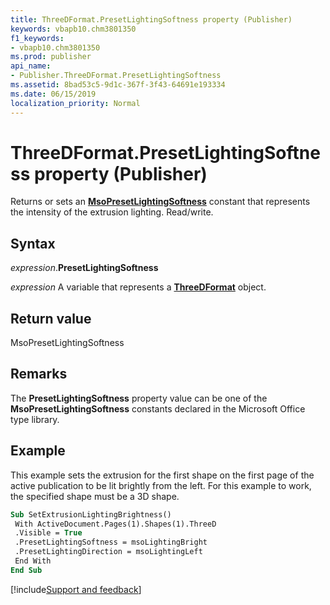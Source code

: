 ```yaml
---
title: ThreeDFormat.PresetLightingSoftness property (Publisher)
keywords: vbapb10.chm3801350
f1_keywords:
- vbapb10.chm3801350
ms.prod: publisher
api_name:
- Publisher.ThreeDFormat.PresetLightingSoftness
ms.assetid: 8bad53c5-9d1c-367f-3f43-64691e193334
ms.date: 06/15/2019
localization_priority: Normal
---
```



# ThreeDFormat.PresetLightingSoftness property (Publisher)

Returns or sets an **[MsoPresetLightingSoftness](Office.MsoPresetLightingSoftness.md)** constant that represents the intensity of the extrusion lighting. Read/write.


## Syntax

_expression_.**PresetLightingSoftness**

_expression_ A variable that represents a **[ThreeDFormat](Publisher.ThreeDFormat.md)** object.


## Return value

MsoPresetLightingSoftness


## Remarks

The **PresetLightingSoftness** property value can be one of the **MsoPresetLightingSoftness** constants declared in the Microsoft Office type library.


## Example

This example sets the extrusion for the first shape on the first page of the active publication to be lit brightly from the left. For this example to work, the specified shape must be a 3D shape.

```vb
Sub SetExtrusionLightingBrightness() 
 With ActiveDocument.Pages(1).Shapes(1).ThreeD 
 .Visible = True 
 .PresetLightingSoftness = msoLightingBright 
 .PresetLightingDirection = msoLightingLeft 
 End With 
End Sub
```

[!include[Support and feedback](~/includes/feedback-boilerplate.md)]